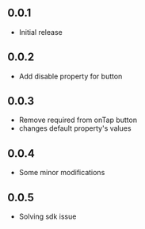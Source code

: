 ## 0.0.1

- Initial release


## 0.0.2

- Add disable property for button


## 0.0.3

- Remove required from onTap button
- changes default property's values


## 0.0.4

- Some minor modifications

## 0.0.5

- Solving sdk issue

